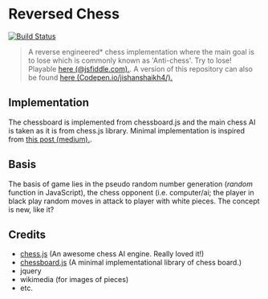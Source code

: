 # Reversed Chess
[![Build Status](https://travis-ci.org/Jishanshaikh4/reversed-chess.svg?branch=master)](https://travis-ci.org/Jishanshaikh4/reversed-chess)
> A reverse engineered* chess implementation where the main goal is to lose which is commonly known as 'Anti-chess'. Try to lose! Playable [here (@jsfiddle.com).](https://jsfiddle.net/qLejxauc/3/). A version of this repository can also be found [here (Codepen.io/jishanshaikh4/).](https://codepen.io/jishanshaikh4/pen/zLQLQR)

## Implementation
The chessboard is implemented from chessboard.js and the main chess AI is taken as it is from chess.js library. Minimal implementation is inspired from [this post (medium).](https://medium.freecodecamp.org/simple-chess-ai-step-by-step-1d55a9266977).

## Basis
The basis of game lies in the pseudo random number generation (*random* function in JavaScript), the chess opponent (i.e. computer/ai; the player in black play random moves in attack to player with white pieces. The concept is new, like it?

## Credits
- [chess.js](https://github.com/jhlywa/chess.js) (An awesome chess AI engine. Really loved it!)
- [chessboard.js](https://www.chessboardjs.com/) (A minimal implementational library of chess board.)
- jquery
- wikimedia (for images of pieces)
- etc.

